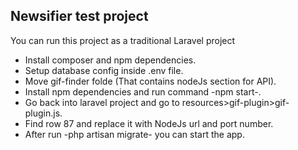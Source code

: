## Newsifier test project

You can run this project as a traditional Laravel project
- Install composer and npm dependencies.
- Setup database config inside .env file.
- Move gif-finder folde (That contains nodeJs section for API).
- Install npm dependencies and run command -npm start-.
- Go back into laravel project and go to resources>gif-plugin>gif-plugin.js.
- Find row 87 and replace it with NodeJs url and port number.
- After run -php artisan migrate- you can start the app.
